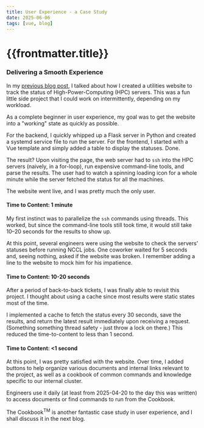 ```yaml
---
title: User Experience - a Case Study
date: 2025-06-06
tags: [vue, blog]
---
```


# {{frontmatter.title}}

### Delivering a Smooth Experience

In my [previous blog post](https://paperbaglife.github.io/#/blogs/2025-06-05-blog-on-github-pages), I talked about how I created a utilities website to track the status of High-Power-Computing (HPC) servers. This was a fun little side project that I could work on intermittently, depending on my workload.

As a complete beginner in user experience, my goal was to get the website into a "working" state as quickly as possible.

For the backend, I quickly whipped up a Flask server in Python and created a systemd service file to run the server. For the frontend, I started with a Vue template and simply added a table to display the statuses. Done.

The result? Upon visiting the page, the web server had to `ssh` into the HPC servers (naively, in a for-loop), run expensive command-line tools, and parse the results. The user had to watch a spinning loading icon for a whole minute while the server fetched the status for all the machines.

The website went live, and I was pretty much the only user.

#### Time to Content: 1 minute

My first instinct was to parallelize the `ssh` commands using threads. This worked, but since the command-line tools still took time, it would still take 10–20 seconds for the results to show up.

At this point, several engineers were using the website to check the servers' statuses before running NCCL jobs. One coworker waited for 5 seconds and, seeing nothing, asked if the website was broken. I remember adding a line to the website to mock him for his impatience.

#### Time to Content: 10-20 seconds

After a period of back-to-back tickets, I was finally able to revisit this project. I thought about using a cache since most results were static states most of the time.

I implemented a cache to fetch the status every 30 seconds, save the results, and return the latest result immediately upon receiving a request. (Something something thread safety - just throw a lock on there.) This reduced the time-to-content to less than 1 second.

#### Time to Content: <1 second

At this point, I was pretty satisfied with the website. Over time, I added buttons to help organize various documents and internal links relevant to the project, as well as a cookbook of common commands and knowledge specific to our internal cluster.

Engineers use it daily (at least from 2025-04-20 to the day this was written) to access documents or find commands to run from the Cookbook.

The Cookbook<sup>TM</sup> is another fantastic case study in user experience, and I shall discuss it in the next blog.

